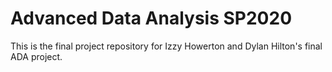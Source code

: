 # Advanced Data Analysis SP2020

This is the final project repository for Izzy Howerton and Dylan Hilton's final ADA project.
